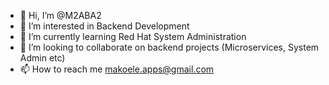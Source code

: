 - 👋 Hi, I’m @M2ABA2
- 👀 I’m interested in Backend Development
- 🌱 I’m currently learning Red Hat System Administration  
- 💞️ I’m looking to collaborate on backend projects (Microservices, System Admin etc)
- 📫 How to reach me makoele.apps@gmail.com

<!---
M2ABA2/M2ABA2 is a ✨ special ✨ repository because its `README.md` (this file) appears on your GitHub profile.
You can click the Preview link to take a look at your changes.
--->
